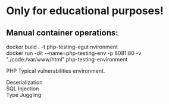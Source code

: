 # Only for educational purposes!

## Manual container operations:
docker build . -t php-testing-egut nvironment <br />
docker run -dit --name=php-testing-env -p 8081:80 -v "./code:/var/www/html" php-testing-environment <br />

PHP Typical vulnerabilities environment. <br />

Deserialization <br />
SQL Injection <br />
Type Juggling <br />

